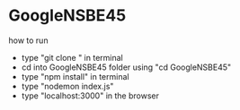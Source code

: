 # GoogleNSBE45


how to run

- type "git clone <repo url>" in terminal
-  cd into GoogleNSBE45 folder using "cd GoogleNSBE45"
- type "npm install" in terminal
- type "nodemon index.js" 
- type "localhost:3000" in the browser
